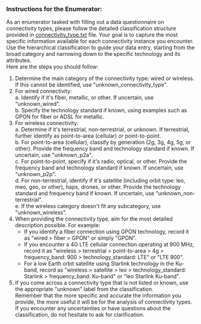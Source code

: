 ### Instructions for the Enumerator:  

As an enumerator tasked with filling out a data questionnaire on connectivity types, please follow the detailed classification structure provided in [connectivity_type.txt](https://github.com/FNS-Division/connectivity-type-classification/blob/main/connectivity_type.txt) file. Your goal is to capture the most specific information available for each connectivity instance you encounter. Use the hierarchical classification to guide your data entry, starting from the broad category and narrowing down to the specific technology and its attributes.  
Here are the steps you should follow:  
1. Determine the main category of the connectivity type: wired or wireless. If this cannot be identified, use "unknown_connectivity_type".  
2. For wired connectivity:  
   a. Identify if it's fiber, metallic, or other. If uncertain, use "unknown_wired".  
   b. Specify the technology standard if known, using examples such as GPON for fiber or ADSL for metallic.  
3. For wireless connectivity:  
   a. Determine if it's terrestrial, non-terrestrial, or unknown. If terrestrial, further identify as point-to-area (cellular) or point-to-point.  
   b. For point-to-area (cellular), classify by generation (2g, 3g, 4g, 5g, or other). Provide the frequency band and technology standard if known. If uncertain, use "unknown_p2a".  
   c. For point-to-point, specify if it's radio, optical, or other. Provide the frequency band and technology standard if known. If uncertain, use "unknown_p2p".  
   d. For non-terrestrial, identify if it's satellite (including orbit type: leo, meo, geo, or other), haps, drones, or other. Provide the technology standard and frequency band if known. If uncertain, use "unknown_non-terrestrial".  
   e. If the wireless category doesn't fit any subcategory, use "unknown_wireless".  
4. When providing the connectivity type, aim for the most detailed description possible. For example:  
   - If you identify a fiber connection using GPON technology, record it as "wired > fiber > GPON" or simply "GPON".  
   - If you encounter a 4G LTE cellular connection operating at 900 MHz, record it as "wireless > terrestrial > point-to-area > 4g > frequency_band: 900 > technology_standard: LTE" or "LTE 900".  
   - For a low Earth orbit satellite using Starlink technology in the Ku-band, record as "wireless > satellite > leo > technology_standard: Starlink > frequency_band: Ku-band" or "leo Starlink Ku-band".  
5. If you come across a connectivity type that is not listed or known, use the appropriate "unknown" label from the classification.     
Remember that the more specific and accurate the information you provide, the more useful it will be for the analysis of connectivity types. If you encounter any uncertainties or have questions about the classification, do not hesitate to ask for clarification.


